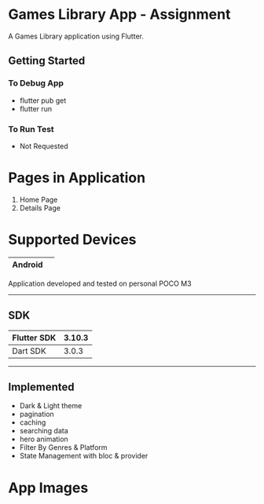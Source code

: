 # Games Library App - Assignment

A Games Library application using Flutter.


## Getting Started

### To Debug App
 - flutter pub get
 - flutter run

### To Run Test
 - Not Requested

# Pages in Application
1. Home Page
2. Details Page

# Supported Devices
| Android |   |
|--|--|

Application developed and tested on personal POCO M3

---------------------------
## SDK
| Flutter SDK | 3.10.3 |
-- | --
| Dart SDK    | 3.0.3 |

-----------------------------------
## Implemented
 - Dark & Light theme
 - pagination
 - caching
 - searching data
 - hero animation
 - Filter By Genres & Platform
 - State Management with bloc & provider


# App Images

